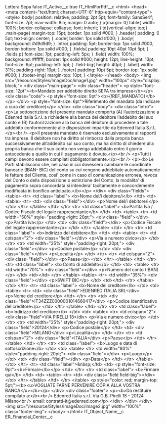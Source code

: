 <?xml version="1.0" encoding="UTF-8"?>
<CustomMetadata xmlns="http://soap.sforce.com/2006/04/metadata" xmlns:xsi="http://www.w3.org/2001/XMLSchema-instance" xmlns:xsd="http://www.w3.org/2001/XMLSchema">
    <label>Lettera Sepa</label>
    <protected>false</protected>
    <values>
        <field>IT_Active__c</field>
        <value xsi:type="xsd:boolean">true</value>
    </values>
    <values>
        <field>IT_HtmlForPdf__c</field>
        <value xsi:type="xsd:string">&lt;html&gt; &lt;head&gt; &lt;meta content=&quot;text/html; charset=UTF-8&quot; http-equiv=&quot;content-type&quot;&gt; &lt;style&gt; body{ position: relative; padding: 2pt 5pt; font-family: SansSerif; font-size: 7pt; max-width: 8in; margin: 0 auto; } p{margin: 0} table{ width: 100%; border-collapse: collapse; font: inherit; } td{vertical-align: top;} .main-page{ margin-top: 15pt; border: 1px solid #000; } .header{ padding: 0 5pt; text-align: center; } .code{ border: 1px solid #000; } .body{ background: #d9d9d9; } .intro{ padding: 5pt; border-top: 1px solid #000; border-bottom: 1px solid #000; } .fields{ padding: 10pt 40pt 10pt 5pt; } .fields p{ font-size: 7pt; padding-left: 5px; } .field{ width: 100%; background: #ffffff; border: 1px solid #000; height: 12pt; line-height: 13pt; font-size: 9pt; padding-left: 5pt; } .field-big{ height: 40pt; } .label{ width: 31%; padding-right: 10pt; } .footer{ padding: 10pt 5pt; border-top: 1px solid #000; } .footer-img{ margin-top: 10pt; } &lt;/style&gt; &lt;/head&gt;  &lt;body&gt;  &lt;img src=&quot;/resource/Styles/ImageDoc/image1.jpg&quot; width=&quot;100px&quot; style=&quot;display: block;&quot;&gt;  &lt;div class=&quot;main-page&quot;&gt; &lt;div class=&quot;header&quot;&gt; &lt;p style=&quot;font-size: 12pt&quot;&gt;&lt;b&gt;Mandato per addebito diretto SEPA tra imprese&lt;/b&gt;&lt;/p&gt; &lt;div class=&quot;code&quot;&gt; &lt;p style=&quot;font-size: 9pt&quot;&gt;&lt;b&gt;{!REF_MANDATO}&lt;/b&gt;&lt;/p&gt; &lt;/div&gt; &lt;p style=&quot;font-size: 6pt&quot;&gt;Riferimento del mandato (da indicare a cura del creditore)&lt;/p&gt; &lt;/div&gt; &lt;div class=&quot;body&quot;&gt; &lt;div class=&quot;intro&quot;&gt; &lt;p&gt;La sottoscrizione del presente mandato comporta (A) l’autorizzazione a Edenred Italia S.r.l. a richiedere alla banca del debitore l’addebito del suo conto e (B) l’autorizzazione alla banca del debitore di procedere a tale addebito conformemente alle disposizioni impartite da Edenred Italia S.r.l..&lt;/p&gt;&lt;br /&gt; &lt;p&gt;Il presente mandato è riservato esclusivamente ai rapporti tra imprese. Il debitore non ha diritto al rimborso dalla propria banca successivamente all’addebito sul suo conto, ma ha diritto di chiedere alla propria banca che il suo conto non venga addebitato entro il giorno antecedente a quello in cui il pagamento è dovuto.&lt;/p&gt;&lt;br /&gt; &lt;p&gt;Tutti i campi devono essere compilati obbligatoriamente.&lt;/p&gt;&lt;br /&gt; &lt;p&gt;&lt;b&gt;Le Parti stabiliscono che, nel caso in cui dovessero cambiare le coordinate bancarie (IBAN- BIC) del conto su cui vengono addebitate automaticamente le fatture del Cliente, cosi&#39; come in caso di comunicazione erronea, revoca del Conto o della disposizione o estinzione del Conto, la modalita&#39; di pagamento sopra concordata si intendera&#39; tacitamente e concordemente modificata in bonifico anticipato.&lt;/b&gt;&lt;/p&gt; &lt;/div&gt; &lt;div class=&quot;fields&quot;&gt; &lt;table&gt; &lt;tr&gt; &lt;td class=&quot;label&quot;&gt; &lt;b&gt;Nome del/i debitore/i&lt;/b&gt; &lt;/td&gt; &lt;td&gt; &lt;table&gt; &lt;tr&gt; &lt;td&gt; &lt;div class=&quot;field&quot;&gt;&lt;/div&gt; &lt;p&gt;Nome del/i debitore/i&lt;/p&gt; &lt;/td&gt; &lt;/tr&gt; &lt;/table&gt; &lt;/td&gt; &lt;/tr&gt; &lt;tr&gt; &lt;td class=&quot;label&quot;&gt; &lt;b&gt;Partita Iva / Codice Fiscale del legale rappresentante&lt;/b&gt; &lt;/td&gt; &lt;td&gt; &lt;table&gt; &lt;tr&gt; &lt;td width=&quot;50%&quot; style=&quot;padding-right: 20pt;&quot;&gt; &lt;div class=&quot;field&quot;&gt;&lt;/div&gt; &lt;p&gt;Partita iva&lt;/p&gt; &lt;/td&gt; &lt;td&gt; &lt;div class=&quot;field&quot;&gt;&lt;/div&gt; &lt;p&gt;Codice Fiscale del legale rappresentante&lt;/p&gt; &lt;/td&gt; &lt;/tr&gt; &lt;/table&gt; &lt;/td&gt; &lt;/tr&gt; &lt;tr&gt; &lt;td class=&quot;label&quot;&gt; &lt;b&gt;Indirizzo del debitore&lt;/b&gt; &lt;/td&gt; &lt;td&gt; &lt;table&gt; &lt;tr&gt; &lt;td colspan=&quot;2&quot;&gt; &lt;div class=&quot;field&quot;&gt;&lt;/div&gt; &lt;p&gt;Via e numero civico&lt;/p&gt; &lt;/td&gt; &lt;/tr&gt; &lt;tr&gt; &lt;td width=&quot;25%&quot; style=&quot;padding-right: 20pt;&quot;&gt; &lt;div class=&quot;field&quot;&gt;&lt;/div&gt; &lt;p&gt;Codice postale&lt;/p&gt; &lt;/td&gt; &lt;td&gt; &lt;div class=&quot;field&quot;&gt;&lt;/div&gt; &lt;p&gt;Località&lt;/p&gt; &lt;/td&gt; &lt;/tr&gt; &lt;tr&gt; &lt;td colspan=&quot;2&quot;&gt; &lt;div class=&quot;field&quot;&gt;&lt;/div&gt; &lt;p&gt;Paese&lt;/p&gt; &lt;/td&gt; &lt;/tr&gt; &lt;/table&gt; &lt;/td&gt; &lt;/tr&gt; &lt;tr&gt; &lt;td class=&quot;label&quot;&gt; &lt;b&gt;Conto di addebito&lt;/b&gt; &lt;/td&gt; &lt;td&gt; &lt;table&gt; &lt;tr&gt; &lt;td width=&quot;70%&quot;&gt; &lt;div class=&quot;field&quot;&gt;&lt;/div&gt; &lt;p&gt;Numero del conto (IBAN)&lt;/p&gt; &lt;/td&gt; &lt;td&gt;&lt;/td&gt; &lt;/tr&gt; &lt;/table&gt; &lt;table&gt; &lt;tr&gt; &lt;td width=&quot;35%&quot;&gt; &lt;div class=&quot;field&quot;&gt;&lt;/div&gt; &lt;p&gt;SWIFT BIC&lt;/p&gt; &lt;/td&gt; &lt;td&gt;&lt;/td&gt; &lt;/tr&gt; &lt;/table&gt; &lt;/td&gt; &lt;/tr&gt; &lt;tr&gt; &lt;td class=&quot;label&quot;&gt; &lt;b&gt;Nome del creditore&lt;/b&gt; &lt;/td&gt; &lt;td&gt; &lt;table&gt; &lt;tr&gt; &lt;td&gt; &lt;div class=&quot;field&quot;&gt;EDENRED ITALIA SRL&lt;/div&gt; &lt;p&gt;Nome del creditore&lt;/p&gt; &lt;/td&gt; &lt;/tr&gt; &lt;tr&gt; &lt;td&gt; &lt;div class=&quot;field&quot;&gt;IT34ZZZ0000001014660417&lt;/div&gt; &lt;p&gt;Codice identificativo del creditore&lt;/p&gt; &lt;/td&gt; &lt;/tr&gt; &lt;/table&gt; &lt;/td&gt; &lt;/tr&gt; &lt;tr&gt; &lt;td class=&quot;label&quot;&gt; &lt;b&gt;Indirizzo del creditore&lt;/b&gt; &lt;/td&gt; &lt;td&gt; &lt;table&gt; &lt;tr&gt; &lt;td colspan=&quot;2&quot;&gt; &lt;div class=&quot;field&quot;&gt;VIA PIRELLI 18&lt;/div&gt; &lt;p&gt;Via e numero civico&lt;/p&gt; &lt;/td&gt; &lt;/tr&gt; &lt;tr&gt; &lt;td width=&quot;25%&quot; style=&quot;padding-right: 20pt;&quot;&gt; &lt;div class=&quot;field&quot;&gt;20124&lt;/div&gt; &lt;p&gt;Codice postale&lt;/p&gt; &lt;/td&gt; &lt;td&gt; &lt;div class=&quot;field&quot;&gt;MILANO&lt;/div&gt; &lt;p&gt;Località&lt;/p&gt; &lt;/td&gt; &lt;/tr&gt; &lt;tr&gt; &lt;td colspan=&quot;2&quot;&gt; &lt;div class=&quot;field&quot;&gt;ITALIA&lt;/div&gt; &lt;p&gt;Paese&lt;/p&gt; &lt;/td&gt; &lt;/tr&gt; &lt;/table&gt; &lt;/td&gt; &lt;/tr&gt; &lt;tr&gt; &lt;td class=&quot;label&quot;&gt; &lt;b&gt;Luogo e data di sottoscrizione&lt;/b&gt; &lt;/td&gt; &lt;td&gt; &lt;table&gt; &lt;tr&gt; &lt;td width=&quot;80%&quot; style=&quot;padding-right: 20pt;&quot;&gt; &lt;div class=&quot;field&quot;&gt;&lt;/div&gt; &lt;p&gt;Luogo&lt;/p&gt; &lt;/td&gt; &lt;td&gt; &lt;div class=&quot;field&quot;&gt;&lt;/div&gt; &lt;p&gt;Data&lt;/p&gt; &lt;/td&gt; &lt;/tr&gt; &lt;/table&gt; &lt;/td&gt; &lt;/tr&gt; &lt;tr&gt; &lt;td class=&quot;label&quot;&gt;&amp;nbsp;&lt;/td&gt; &lt;td&gt; &lt;p style=&quot;font-size: 9pt&quot;&gt;&lt;b&gt;Firma/e&lt;/b&gt;&lt;/p&gt; &lt;/td&gt; &lt;/tr&gt; &lt;tr&gt; &lt;td class=&quot;label&quot;&gt; &lt;b&gt;Firmare qui&lt;/b&gt; &lt;/td&gt; &lt;td&gt; &lt;table&gt; &lt;tr&gt; &lt;td&gt; &lt;div class=&quot;field field-big&quot;&gt;&lt;/div&gt; &lt;/td&gt; &lt;/tr&gt; &lt;/table&gt; &lt;/td&gt; &lt;/tr&gt; &lt;/table&gt; &lt;p style=&quot;color: red; margin-top: 5pt;&quot;&gt;&lt;b&gt;&lt;u&gt;VOGLIATE FARNE PERVENIRE COPIA ALLA VOSTRA BANCA&lt;/u&gt;&lt;/b&gt;&lt;/p&gt; &lt;/div&gt; &lt;div class=&quot;footer&quot;&gt; &lt;p&gt;&lt;b&gt;Da restituire compilato a:&lt;/b&gt;&lt;br /&gt; Edenred Italia s.r.l. Via G.B. Pirelli 18 - 20124 Milano&lt;br /&gt; email: contratti-it@edenred.com&lt;/p&gt; &lt;/div&gt; &lt;/div&gt; &lt;/div&gt; &lt;img src=&quot;/resource/Styles/ImageDoc/image2.jpg&quot; width=&quot;100%&quot; class=&quot;footer-img&quot;&gt; &lt;/body&gt;  &lt;/html&gt;</value>
    </values>
    <values>
        <field>IT_Object_Name__c</field>
        <value xsi:type="xsd:string">ER_Financial_Center__c</value>
    </values>
</CustomMetadata>
